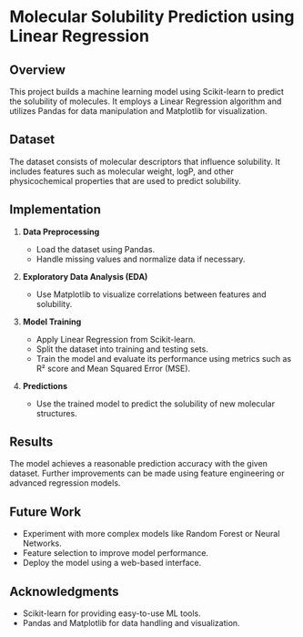 # Molecular Solubility Prediction using Linear Regression

## Overview
This project builds a machine learning model using Scikit-learn to predict the solubility of molecules. It employs a Linear Regression algorithm and utilizes Pandas for data manipulation and Matplotlib for visualization.

## Dataset
The dataset consists of molecular descriptors that influence solubility. It includes features such as molecular weight, logP, and other physicochemical properties that are used to predict solubility.


## Implementation
1. **Data Preprocessing**
   - Load the dataset using Pandas.
   - Handle missing values and normalize data if necessary.

2. **Exploratory Data Analysis (EDA)**
   - Use Matplotlib to visualize correlations between features and solubility.

3. **Model Training**
   - Apply Linear Regression from Scikit-learn.
   - Split the dataset into training and testing sets.
   - Train the model and evaluate its performance using metrics such as R² score and Mean Squared Error (MSE).

4. **Predictions**
   - Use the trained model to predict the solubility of new molecular structures.

## Results
The model achieves a reasonable prediction accuracy with the given dataset. Further improvements can be made using feature engineering or advanced regression models.

## Future Work
- Experiment with more complex models like Random Forest or Neural Networks.
- Feature selection to improve model performance.
- Deploy the model using a web-based interface.

## Acknowledgments
- Scikit-learn for providing easy-to-use ML tools.
- Pandas and Matplotlib for data handling and visualization.


